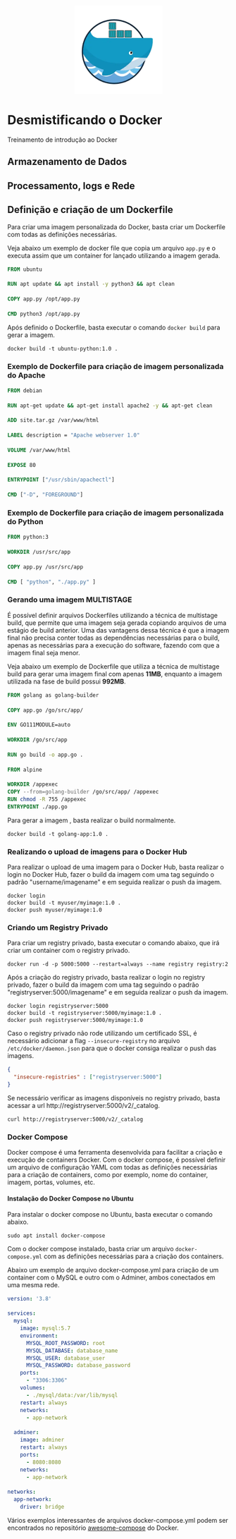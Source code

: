 <div align="center">
  <img src="images/logo.webp" alt="Bootcamp Logo" style="width: 200px" /> 
</div>

# Desmistificando o Docker

Treinamento de introdução ao Docker

## Armazenamento de Dados

## Processamento, logs e Rede

## Definição e criação de um Dockerfile

Para criar uma imagem personalizada do Docker, basta criar um Dockerfile com todas as definições necessárias. 

Veja abaixo um exemplo de docker file que copia um arquivo `app.py` e o executa assim que um container for lançado utilizando a imagem gerada.

```dockerfile
FROM ubuntu

RUN apt update && apt install -y python3 && apt clean

COPY app.py /opt/app.py

CMD python3 /opt/app.py
```

Após definido o Dockerfile, basta executar o comando `docker build` para gerar a imagem. 
```
docker build -t ubuntu-python:1.0 .
```

### Exemplo de Dockerfile para criação de imagem personalizada do Apache
  
```dockerfile
FROM debian

RUN apt-get update && apt-get install apache2 -y && apt-get clean

ADD site.tar.gz /var/www/html

LABEL description = "Apache webserver 1.0"

VOLUME /var/www/html

EXPOSE 80

ENTRYPOINT ["/usr/sbin/apachectl"]

CMD ["-D", "FOREGROUND"]
```

### Exemplo de Dockerfile para criação de imagem personalizada do Python 
  
```dockerfile
FROM python:3

WORKDIR /usr/src/app

COPY app.py /usr/src/app

CMD [ "python", "./app.py" ]
```

### Gerando uma imagem MULTISTAGE

É possível definir arquivos Dockerfiles utilizando a técnica de multistage build, que permite que uma imagem seja gerada copiando arquivos de uma estágio de build anterior. Uma das vantagens dessa técnica é que a imagem final não precisa conter todas as dependências necessárias para o build, apenas as necessárias para a execução do software, fazendo com que a imagem final seja menor.

Veja abaixo um exemplo de Dockerfile que utiliza a técnica de multistage build para gerar uma imagem final com apenas **11MB**, enquanto a imagem utilizada na fase de build possui **992MB**.

```dockerfile
FROM golang as golang-builder

COPY app.go /go/src/app/

ENV GO111MODULE=auto

WORKDIR /go/src/app

RUN go build -o app.go .

FROM alpine

WORKDIR /appexec
COPY --from=golang-builder /go/src/app/ /appexec
RUN chmod -R 755 /appexec
ENTRYPOINT ./app.go
```

Para gerar a imagem , basta realizar o build normalmente.

```
docker build -t golang-app:1.0 .
```

### Realizando o upload de imagens para o Docker Hub

Para realizar o upload de uma imagem para o Docker Hub, basta realizar o login no Docker Hub, fazer o build da imagem com uma tag seguindo o padrão "username/imagename" e em seguida realizar o push da imagem.

```
docker login
docker build -t myuser/myimage:1.0 .
docker push myuser/myimage:1.0
```

### Criando um Registry Privado

Para criar um registry privado, basta executar o comando abaixo, que irá criar um container com o registry privado.

```
docker run -d -p 5000:5000 --restart=always --name registry registry:2
````

Após a criação do registry privado, basta realizar o login no registry privado, fazer o build da imagem com uma tag seguindo o padrão "registryserver:5000/imagename" e em seguida realizar o push da imagem.

```
docker login registryserver:5000
docker build -t registryserver:5000/myimage:1.0 .
docker push registryserver:5000/myimage:1.0
```

Caso o registry privado não rode utilizando um certificado SSL, é necessário adicionar a flag `--insecure-registry` no arquivo `/etc/docker/daemon.json` para que o docker consiga realizar o push das imagens.

```json
{
  "insecure-registries" : ["registryserver:5000"]
}
```

Se necessário verificar as imagens disponíveis no registry privado, basta acessar a url http://registryserver:5000/v2/_catalog.

````
curl http://registryserver:5000/v2/_catalog
````

### Docker Compose

Docker compose é uma ferramenta desenvolvida para facilitar a criação e execução de containers Docker. Com o docker compose, é possível definir um arquivo de configuração YAML com todas as definições necessárias para a criação de containers, como por exemplo, nome do container, imagem, portas, volumes, etc.

#### Instalação do Docker Compose no Ubuntu

Para instalar o docker compose no Ubuntu, basta executar o comando abaixo.

```
sudo apt install docker-compose
```

Com o docker compose instalado, basta criar um arquivo `docker-compose.yml` com as definições necessárias para a criação dos containers.

Abaixo um exemplo de arquivo docker-compose.yml para criação de um container com o MySQL e outro com o Adminer, ambos conectados em uma mesma rede.

```yaml
version: '3.8'

services:
  mysql:
    image: mysql:5.7
    environment:
      MYSQL_ROOT_PASSWORD: root
      MYSQL_DATABASE: database_name
      MYSQL_USER: database_user
      MYSQL_PASSWORD: database_password
    ports:
      - "3306:3306"
    volumes:
      - ./mysql/data:/var/lib/mysql
    restart: always
    networks:
      - app-network 

  adminer:
    image: adminer
    restart: always
    ports:
      - 8080:8080
    networks:
      - app-network

networks:
  app-network:
    driver: bridge
```

Vários exemplos interessantes de arquivos docker-compose.yml podem ser encontrados no repositório [awesome-compose](https://github.com/docker/awesome-compose/) do Docker.